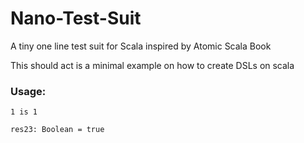 Nano-Test-Suit
==============

A tiny one line test suit for Scala inspired by Atomic Scala Book

This should act is a minimal example on how to create DSLs on scala
### Usage:

 ``` 1 is 1 ```
 
 ```res23: Boolean = true```
 
 

